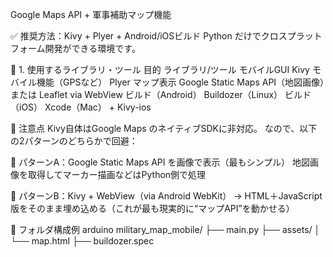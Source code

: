 Google Maps API + 軍事補助マップ機能

✅ 推奨方法：Kivy + Plyer + Android/iOSビルド
Python だけでクロスプラットフォーム開発ができる環境です。

🔧 1. 使用するライブラリ・ツール
目的	ライブラリ/ツール
モバイルGUI	Kivy
モバイル機能（GPSなど）	Plyer
マップ表示	Google Static Maps API（地図画像）または Leaflet via WebView
ビルド（Android）	Buildozer（Linux）
ビルド（iOS）	Xcode（Mac） + Kivy-ios

🚧 注意点
Kivy自体はGoogle Maps のネイティブSDKに非対応。
なので、以下の2パターンのどちらかで回避：

📌 パターンA：Google Static Maps API を画像で表示（最もシンプル）
地図画像を取得してマーカー描画などはPython側で処理

📌 パターンB：Kivy + WebView（via Android WebKit）
→ HTML＋JavaScript版をそのまま埋め込める（これが最も現実的に“マップAPI”を動かせる）

📁 フォルダ構成例
arduino
military_map_mobile/
├── main.py
├── assets/
│   └── map.html
├── buildozer.spec
